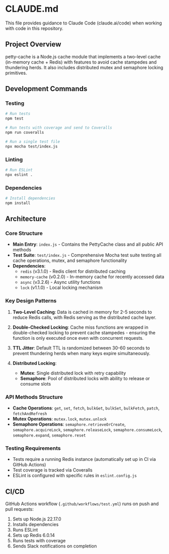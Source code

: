 # CLAUDE.md

This file provides guidance to Claude Code (claude.ai/code) when working with code in this repository.

## Project Overview

petty-cache is a Node.js cache module that implements a two-level cache (in-memory cache + Redis) with features to avoid cache stampedes and thundering herds. It also includes distributed mutex and semaphore locking primitives.

## Development Commands

### Testing
```bash
# Run tests
npm test

# Run tests with coverage and send to Coveralls
npm run coveralls

# Run a single test file
npx mocha test/index.js
```

### Linting
```bash
# Run ESLint
npx eslint .
```

### Dependencies
```bash
# Install dependencies
npm install
```

## Architecture

### Core Structure
- **Main Entry**: `index.js` - Contains the PettyCache class and all public API methods
- **Test Suite**: `test/index.js` - Comprehensive Mocha test suite testing all cache operations, mutex, and semaphore functionality
- **Dependencies**:
  - `redis` (v3.1.0) - Redis client for distributed caching
  - `memory-cache` (v0.2.0) - In-memory cache for recently accessed data
  - `async` (v3.2.6) - Async utility functions
  - `lock` (v1.1.0) - Local locking mechanism

### Key Design Patterns

1. **Two-Level Caching**: Data is cached in memory for 2-5 seconds to reduce Redis calls, with Redis serving as the distributed cache layer.

2. **Double-Checked Locking**: Cache miss functions are wrapped in double-checked locking to prevent cache stampedes - ensuring the function is only executed once even with concurrent requests.

3. **TTL Jitter**: Default TTL is randomized between 30-60 seconds to prevent thundering herds when many keys expire simultaneously.

4. **Distributed Locking**: 
   - **Mutex**: Single distributed lock with retry capability
   - **Semaphore**: Pool of distributed locks with ability to release or consume slots

### API Methods Structure
- **Cache Operations**: `get`, `set`, `fetch`, `bulkGet`, `bulkSet`, `bulkFetch`, `patch`, `fetchAndRefresh`
- **Mutex Operations**: `mutex.lock`, `mutex.unlock`
- **Semaphore Operations**: `semaphore.retrieveOrCreate`, `semaphore.acquireLock`, `semaphore.releaseLock`, `semaphore.consumeLock`, `semaphore.expand`, `semaphore.reset`

### Testing Requirements
- Tests require a running Redis instance (automatically set up in CI via GitHub Actions)
- Test coverage is tracked via Coveralls
- ESLint is configured with specific rules in `eslint.config.js`

## CI/CD
GitHub Actions workflow (`.github/workflows/test.yml`) runs on push and pull requests:
1. Sets up Node.js 22.17.0
2. Installs dependencies
3. Runs ESLint
4. Sets up Redis 6.0.14
5. Runs tests with coverage
6. Sends Slack notifications on completion